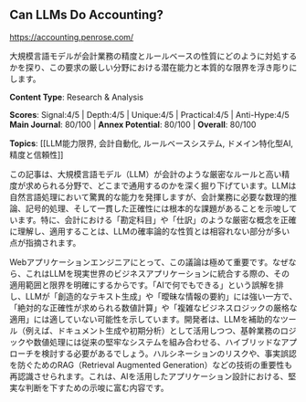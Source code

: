 ## Can LLMs Do Accounting?

https://accounting.penrose.com/

大規模言語モデルが会計業務の精度とルールベースの性質にどのように対処するかを探り、この要求の厳しい分野における潜在能力と本質的な限界を浮き彫りにします。

**Content Type**: Research & Analysis

**Scores**: Signal:4/5 | Depth:4/5 | Unique:4/5 | Practical:4/5 | Anti-Hype:4/5
**Main Journal**: 80/100 | **Annex Potential**: 80/100 | **Overall**: 80/100

**Topics**: [[LLM能力限界, 会計自動化, ルールベースシステム, ドメイン特化型AI, 精度と信頼性]]

この記事は、大規模言語モデル（LLM）が会計のような厳密なルールと高い精度が求められる分野で、どこまで通用するのかを深く掘り下げています。LLMは自然言語処理において驚異的な能力を発揮しますが、会計業務に必要な数理的推論、記号的処理、そして一貫した正確性には根本的な課題があることを示唆しています。特に、会計における「勘定科目」や「仕訳」のような厳密な概念を正確に理解し、適用することは、LLMの確率論的な性質とは相容れない部分が多い点が指摘されます。

Webアプリケーションエンジニアにとって、この議論は極めて重要です。なぜなら、これはLLMを現実世界のビジネスアプリケーションに統合する際の、その適用範囲と限界を明確にするからです。「AIで何でもできる」という誤解を排し、LLMが「創造的なテキスト生成」や「曖昧な情報の要約」には強い一方で、「絶対的な正確性が求められる数値計算」や「複雑なビジネスロジックの厳格な適用」には適していない可能性を示しています。開発者は、LLMを補助的なツール（例えば、ドキュメント生成や初期分析）として活用しつつ、基幹業務のロジックや数値処理には従来の堅牢なシステムを組み合わせる、ハイブリッドなアプローチを検討する必要があるでしょう。ハルシネーションのリスクや、事実誤認を防ぐためのRAG（Retrieval Augmented Generation）などの技術の重要性も再認識させられます。これは、AIを活用したアプリケーション設計における、堅実な判断を下すための示唆に富む内容です。
